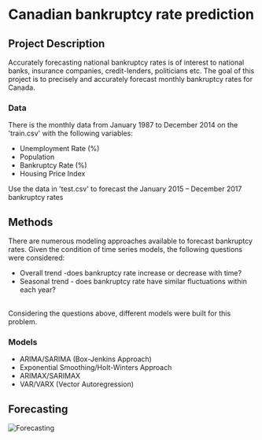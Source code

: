 # Canadian bankruptcy rate prediction

## Project Description
Accurately forecasting national bankruptcy rates is of interest to national banks, insurance companies, credit-lenders, politicians etc. The goal of this project is to precisely and accurately forecast monthly bankruptcy rates for Canada. 
### Data
There is the monthly data from January 1987 to December 2014 on the 'train.csv' with the following variables:
- Unemployment Rate (%)
- Population
- Bankruptcy Rate (%)
- Housing Price Index<br />

Use the data in 'test.csv' to forecast the January 2015 – December 2017 bankruptcy rates

## Methods
There are numerous modeling approaches available to forecast bankruptcy rates. Given the condition of time series models, the following questions were considered:
- Overall trend -does bankruptcy rate increase or decrease with time?
- Seasonal trend - does bankruptcy rate have similar fluctuations within each year?
<br />
Considering the questions above, different models were built for this problem.<br />

### Models
- ARIMA/SARIMA (Box-Jenkins Approach) 
- Exponential Smoothing/Holt-Winters Approach
- ARIMAX/SARIMAX
- VAR/VARX (Vector Autoregression) 

## Forecasting
![Forecasting](https://user-images.githubusercontent.com/40928821/54242065-7d79ad00-44e0-11e9-91d7-b109fd3ed4ff.jpg)
